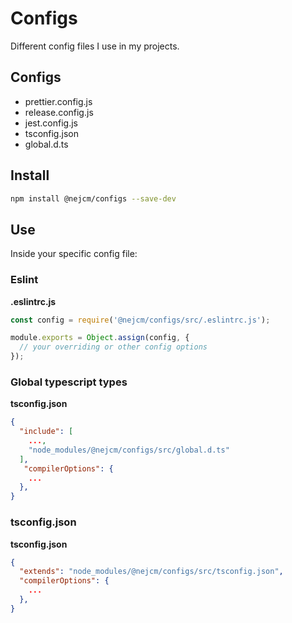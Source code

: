 # Configs

Different config files I use in my projects.

## Configs

- prettier.config.js
- release.config.js
- jest.config.js
- tsconfig.json
- global.d.ts

## Install

```bash
npm install @nejcm/configs --save-dev
```

## Use

Inside your specific config file:

### Eslint

**.eslintrc.js**

```js
const config = require('@nejcm/configs/src/.eslintrc.js');

module.exports = Object.assign(config, {
  // your overriding or other config options
});
```

### Global typescript types

**tsconfig.json**

```json
{
  "include": [
    ...,
    "node_modules/@nejcm/configs/src/global.d.ts"
  ],
   "compilerOptions": {
    ...
  },
}
```

### tsconfig.json

**tsconfig.json**

```json
{
  "extends": "node_modules/@nejcm/configs/src/tsconfig.json",
  "compilerOptions": {
    ...
  },
}
```

